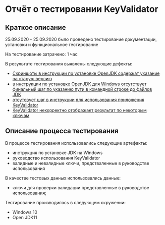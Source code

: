 # Отчёт о тестировании KeyValidator 

## Краткое описание

25.09.2020 - 25.09.2020 было проведено тестирование документации, установки и функциональное тестирование 

На тестирование затрачено: 1 час

В результате тестирования выявлены следующие дефекты:
* [Скриншоты в инструкции по установке OpenJDK содержат указание на старую версию](https://github.com/GrebenkovaMaria/HW_JavaForQA_1.1/issues/1)
* [в инструкции по установке OpenJDK для Windows отсутствует финальный шаг по указанию пути в командной строке до файлов JDK](https://github.com/GrebenkovaMaria/HW_JavaForQA_1.1/issues/2)
* [отсутсвует шаг в инструкции для использования приложения KeyValidator](https://github.com/GrebenkovaMaria/HW_JavaForQA_1.1/issues/3)
* [KeyValidator некорректно отображает результат по некоторым ключам](https://github.com/GrebenkovaMaria/HW_JavaForQA_1.1/issues/4) 

## Описание процесса тестирования

В процессе тестирования использовались следующие артефакты:
* инструкция по установке JDK на Windows
* руководство использования KeyValidator
* валидные и невалидные ключи, предстваленные в руководстве использования


В качестве тестовых данных использовались данные:
* ключи для проверки валидации представленные в руководстве использования;


Тестирование производилось в следующем окружении:
* Windows 10
* Open JDK11
